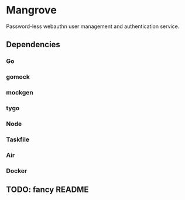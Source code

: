 # Mangrove
Password-less webauthn user management and authentication service.
## Dependencies
### Go
### gomock
### mockgen
### tygo
### Node
### Taskfile
### Air
### Docker
## TODO: fancy README
